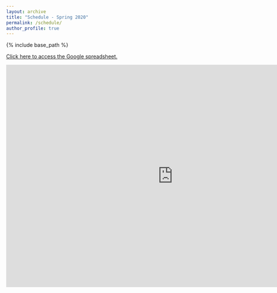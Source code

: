 ```yaml
---
layout: archive
title: "Schedule - Spring 2020"
permalink: /schedule/
author_profile: true
---
```


{% include base_path %}

<!-- Edit below this line -->

<a href="https://docs.google.com/spreadsheets/d/1m1a_KQU8D0cg4O8SP-h0Ac-fD2H4w8fg5k1lW5isPdY/edit?usp=sharing"> Click here to access the Google spreadsheet. </a>

<iframe src="https://docs.google.com/spreadsheets/d/e/2PACX-1vTEhmtmVr1FsOjYQTVO4WZeCS8JzkAaRvqArnkSuPZ91-oozgM0S26oXuH2mUAxHcpChL-3vZfS6PN5/pubhtml?gid=0&amp;single=true&amp;widget=true&amp;headers=false" height="600px" width="900px" frameborder="0"></iframe>
